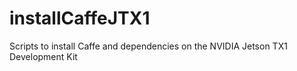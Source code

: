 # installCaffeJTX1
Scripts to install Caffe and dependencies on the NVIDIA Jetson TX1 Development Kit
